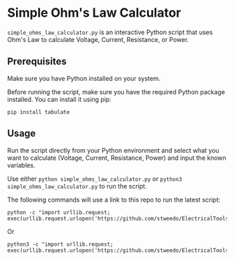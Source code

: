 # Simple Ohm's Law Calculator

`simple_ohms_law_calculator.py` is an interactive Python script that uses Ohm's Law to calculate Voltage, Current, Resistance, or Power.

## Prerequisites

Make sure you have Python installed on your system.

Before running the script, make sure you have the required Python package installed. You can install it using pip:

`pip install tabulate`

## Usage

Run the script directly from your Python environment and select what you want to calculate (Voltage, Current, Resistance, Power) and input the known variables.

Use either `python simple_ohms_law_calculator.py` or `python3 simple_ohms_law_calculator.py` to run the script.

The following commands will use a link to this repo to run the latest script:

```
python -c "import urllib.request; exec(urllib.request.urlopen('https://github.com/stweedo/ElectricalTools/raw/main/OhmsLawCalculator/simple_ohms_law_calculator.py').read())"
```
Or
```
python3 -c "import urllib.request; exec(urllib.request.urlopen('https://github.com/stweedo/ElectricalTools/raw/main/OhmsLawCalculator/simple_ohms_law_calculator.py').read())"
```
